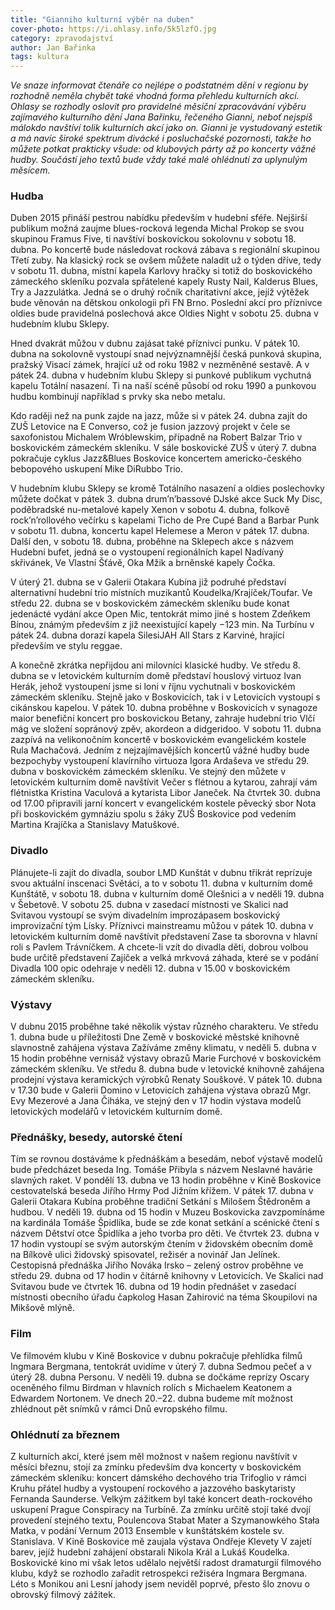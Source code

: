 ```yaml
---
title: "Gianniho kulturní výběr na duben"
cover-photo: https://i.ohlasy.info/5k5lzfO.jpg
category: zpravodajství
author: Jan Bařinka
tags: kultura
---
```


*Ve snaze informovat čtenáře co nejlépe o podstatném dění v regionu by rozhodně neměla chybět také vhodná forma přehledu kulturních akcí. Ohlasy se rozhodly oslovit pro pravidelné měsíční zpracovávání výběru zajímavého kulturního dění Jana Bařinku, řečeného Gianni, neboť nejspíš málokdo navštíví tolik kulturních akcí jako on. Gianni je vystudovaný estetik a má navíc široké spektrum divácké i posluchačské pozornosti, takže ho můžete potkat prakticky všude: od klubových párty až po koncerty vážné hudby. Součástí jeho textů bude vždy také malé ohlédnutí za uplynulým měsícem.*

### Hudba

Duben 2015 přináší pestrou nabídku především v hudební sféře. Nejširší publikum možná zaujme blues-rocková legenda Michal Prokop se svou skupinou Framus Five, ti navštíví boskovickou sokolovnu v sobotu 18. dubna. Po koncertě bude následovat rocková zábava s regionální skupinou Třetí zuby. Na klasický rock se ovšem můžete naladit už o týden dříve, tedy v sobotu 11. dubna, místní kapela Karlovy hračky si totiž do boskovického zámeckého skleníku pozvala spřátelené kapely Rusty Nail, Kalderus Blues, Try a Jazzulátka. Jedná se o druhý ročník charitativní akce, jejíž výtěžek bude věnován na dětskou onkologii při FN Brno. Poslední akcí pro příznivce oldies bude pravidelná poslechová akce Oldies Night v sobotu 25. dubna v hudebním klubu Sklepy.

Hned dvakrát můžou v dubnu zajásat také příznivci punku. V pátek 10. dubna na sokolovně vystoupí snad nejvýznamnější česká punková skupina, pražský Visací zámek, hrající už od roku 1982 v nezměněné sestavě. A v pátek 24. dubna v hudebním klubu Sklepy si punkové publikum vychutná kapelu Totální nasazení. Ti na naší scéně působí od roku 1990 a punkovou hudbu kombinují například s prvky ska nebo metalu.

Kdo raději než na punk zajde na jazz, může si v pátek 24. dubna zajít do ZUŠ Letovice na E Converso, což je fusion jazzový projekt v čele se saxofonistou Michalem Wróblewskim, případně na Robert Balzar Trio v boskovickém zámeckém skleníku. V sále boskovické ZUŠ v úterý 7. dubna pokračuje cyklus Jazz&Blues Boskovice koncertem americko-českého bebopového uskupení Mike DiRubbo Trio.

V hudebním klubu Sklepy se kromě Totálního nasazení a oldies poslechovky můžete dočkat v pátek 3. dubna drum’n’bassové DJské akce Suck My Disc, poděbradské nu-metalové kapely Xenon v sobotu 4. dubna, folkově rock’n’rollového večírku s kapelami Ticho de Pre Cupé Band a Barbar Punk v sobotu 11. dubna, koncertu kapel Helemese a Meron v pátek 17. dubna. Další den, v sobotu 18. dubna, proběhne na Sklepech akce s názvem Hudební bufet, jedná se o vystoupení regionálních kapel Nadívaný skřivánek, Ve Vlastní Šťávě, Oka Mžik a brněnské kapely Čočka.

V úterý 21. dubna se v Galerii Otakara Kubína již podruhé představí alternativní hudební trio místních muzikantů Koudelka/Krajíček/Toufar. Ve středu 22. dubna se v boskovickém zámeckém skleníku bude konat jedenácté vydání akce Open Mic, tentokrát mimo jiné s hostem Zdeňkem Bínou, známým především z již neexistující kapely −123 min. Na Turbínu v pátek 24. dubna dorazí kapela SilesiJAH All Stars z Karviné, hrající především ve stylu reggae.

A konečně zkrátka nepřijdou ani milovníci klasické hudby. Ve středu 8. dubna se v letovickém kulturním domě představí houslový virtuoz Ivan Herák, jehož vystoupení jsme si loni v říjnu vychutnali v boskovickém zámeckém skleníku. Stejně jako v Boskovicích, tak i v Letovicích vystoupí s cikánskou kapelou. V pátek 10. dubna proběhne v Boskovicích v synagoze maior benefiční koncert pro boskovickou Betany, zahraje hudební trio Vlčí mág ve složení sopránový zpěv, akordeon a didgeridoo. V sobotu 11. dubna zazpívá na velikonočním koncertě v boskovickém evangelickém kostele Rula Machačová. Jedním z nejzajímavějších koncertů vážné hudby bude bezpochyby vystoupení klavírního virtuoza Igora Ardaševa ve středu 29. dubna v boskovickém zámeckém skleníku. Ve stejný den můžete v letovickém kulturním domě navštívit Večer s flétnou a kytarou, zahrají vám flétnistka Kristina Vaculová a kytarista Libor Janeček. Na čtvrtek 30. dubna od 17.00 připravili jarní koncert v evangelickém kostele pěvecký sbor Nota při boskovickém gymnáziu spolu s žáky ZUŠ Boskovice pod vedením Martina Krajíčka a Stanislavy Matuškové.

### Divadlo

Plánujete-li zajít do divadla, soubor LMD Kunštát v dubnu třikrát reprízuje svou aktuální inscenaci Světáci, a to v sobotu 11. dubna v kulturním domě Kunštátě, v sobotu 18. dubna v kulturním domě Olešnici a v neděli 19. dubna v Šebetově. V sobotu 25. dubna v zasedací místnosti ve Skalici nad Svitavou vystoupí se svým divadelním improzápasem boskovický improvizační tým Lísky. Příznivci mainstreamu můžou v pátek 10. dubna v letovickém kulturním domě navštívit představení Zase ta sborovna v hlavní roli s Pavlem Trávníčkem. A chcete-li vzít do divadla děti, dobrou volbou bude určitě představení Zajíček a velká mrkvová záhada, které se v podání Divadla 100 opic odehraje v neděli 12. dubna v 15.00 v boskovickém zámeckém skleníku.

### Výstavy

V dubnu 2015 proběhne také několik výstav různého charakteru. Ve středu 1. dubna bude u příležitosti Dne Země v boskovické městské knihovně slavnostně zahájena výstava Zažíváme změny klimatu, v neděli 5. dubna v 15 hodin proběhne vernisáž výstavy obrazů Marie Furchové v boskovickém zámeckém skleníku. Ve středu 8. dubna bude v letovické knihovně zahájena prodejní výstava keramických výrobků Renaty Souškové. V pátek 10. dubna v 17.30 bude v Galerii Domino v Letovicích zahájena výstava obrazů Mgr. Evy Mezerové a Jana Čiháka, ve stejný den v 17 hodin výstava modelů letovických modelářů v letovickém kulturním domě.

### Přednášky, besedy, autorské čtení

Tím se rovnou dostáváme k přednáškám a besedám, neboť výstavě modelů bude předcházet beseda Ing. Tomáše Přibyla s názvem Neslavné havárie slavných raket. V pondělí 13. dubna ve 13 hodin proběhne v Kině Boskovice cestovatelská beseda Jiřího Hrmy Pod Jižním křížem. V pátek 17. dubna v Galerii Otakara Kubína proběhne tradiční Setkání s Milošem Štědroněm a hudbou. V neděli 19. dubna od 15 hodin v Muzeu Boskovicka zavzpomínáme na kardinála Tomáše Špidlíka, bude se zde konat setkání a scénické čtení s názvem Dětství otce Špidlíka a jeho tvorba pro děti. Ve čtvrtek 23. dubna v 17 hodin vystoupí se svým autorským čtením v židovském obecním domě na Bílkově ulici židovský spisovatel, režisér a novinář Jan Jelínek. Cestopisná přednáška Jiřího Nováka Irsko – zelený ostrov proběhne ve středu 29. dubna od 17 hodin v čítárně knihovny v Letovicích. Ve Skalici nad Svitavou bude ve čtvrtek 16. dubna od 19 hodin přednášet v zasedací místnosti obecního úřadu čapkolog Hasan Zahirović na téma Skoupilovi na Mikšově mlýně.

### Film

Ve filmovém klubu v Kině Boskovice v dubnu pokračuje přehlídka filmů Ingmara Bergmana, tentokrát uvidíme v úterý 7. dubna Sedmou pečeť a v úterý 28. dubna Personu. V neděli 19. dubna se dočkáme reprízy Oscary oceněného filmu Birdman v hlavních rolích s Michaelem Keatonem a Edwardem Nortonem. Ve dnech 20.–22. dubna budeme mít možnost zhlédnout pět snímků v rámci Dnů evropského filmu.

### Ohlédnutí za březnem

Z kulturních akcí, které jsem měl možnost v našem regionu navštívit v měsíci březnu, stojí za zmínku především dva koncerty v boskovickém zámeckém skleníku: koncert dámského dechového tria Trifoglio v rámci Kruhu přátel hudby a vystoupení rockového a jazzového baskytaristy Fernanda Saunderse. Velkým zážitkem byl také koncert death-rockového uskupení Prague Conspiracy na Turbíně. Za zmínku určitě stojí také dvojí provedení stejného textu, Poulencova Stabat Mater a Szymanowkého Stała Matka, v podání Vernum 2013 Ensemble v kunštátském kostele sv. Stanislava. V Kině Boskovice mě zaujala výstava Ondřeje Klevety V zajetí barev, jejíž hudební zahájení obstarali Nikola Král a Lukáš Koudelka. Boskovické kino mi však letos udělalo největší radost dramaturgií filmového klubu, když se rozhodlo zařadit retrospekci režiséra Ingmara Bergmana. Léto s Monikou ani Lesní jahody jsem neviděl poprvé, přesto šlo znovu o obrovský filmový zážitek.
